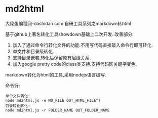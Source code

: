 # md2html
大屎蛋编程网-dashidan.com 自研工具系列之markdown转html

基于github上著名转化工具showdown基础上二次开发.
改善部分:
1. 加入了通过命令行转化文件的功能.不用写代码直接敲入命令行即可转化.
2. 单文件和目录级转化.
3. 支持目录嵌套,转化后保留原有层级关系.
4. 加入google pretty code的class类支持.支持代码区关键字变色.


markdown转化为html的工具,采用nodejs语言编写.

命令行:

	单个文件转化:
	node md2html.js -e MD_FILE OUT_HTML_FILE")
	目录转化转化:
	node md2html.js -r FOLDER_NAME OUT_FOLDER_NAME

